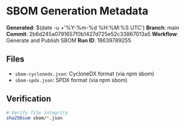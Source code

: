# SBOM Generation Metadata

**Generated**: $(date -u +'%Y-%m-%d %H:%M:%S UTC')
**Branch**: main
**Commit**: 2b6d245a0791657f0b1427d725e52c33867013a5
**Workflow**: Generate and Publish SBOM
**Run ID**: 18639789255

## Files

- `sbom-cyclonedx.json`: CycloneDX format (via npm sbom)
- `sbom-spdx.json`: SPDX format (via npm sbom)

## Verification

```bash
# Verify file integrity
sha256sum sbom/*.json
```
